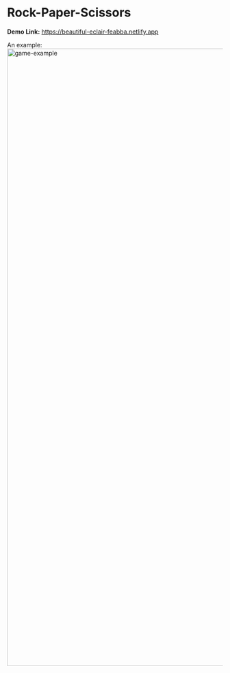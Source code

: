 # Rock-Paper-Scissors

**Demo Link:** https://beautiful-eclair-feabba.netlify.app

An example:
<img width="1440" alt="game-example" src="https://user-images.githubusercontent.com/55165756/213103564-3c83d205-ce24-4c7b-bb86-18be7236d2f7.png">
